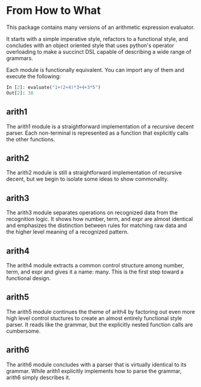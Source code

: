 # From How to What
This package contains many versions of an arithmetic expression evaluator.

It starts with a simple imperative style, refactors to a functional style, and
concludes with an object oriented style that uses python's operator overloading
to make a succinct DSL capable of describing a wide range of grammars.

Each module is functionally equivalent. You can import any of them and execute
the following:
```python
In [2]: evaluate("1+(2+4)*3+4+3*5")
Out[2]: 38
```

## arith1
The arith1 module is a straightforward implementation of a recursive decent
parser. Each non-terminal is represented as a function that explicitly calls the
other functions.

## arith2
The arith2 module is still a straightforward implementation of recursive decent,
but we begin to isolate some ideas to show commonality.

## arith3
The arith3 module separates operations on recognized data from the recognition
logic. It shows how number, term, and expr are almost identical and emphasizes
the distinction between rules for matching raw data and the higher level meaning
of a recognized pattern.

## arith4
The arith4 module extracts a common control structure among number, term, and
expr and gives it a name: many. This is the first step toward a functional
design.

## arith5
The arith5 module continues the theme of arith4 by factoring out even more
high level control stuctures to create an almost entirely functional style
parser. It reads like the grammar, but the explicitly nested function calls are
cumbersome.

## arith6
The arith6 module concludes with a parser that is virtually identical to its
grammar. While arith1 explicitly implements how to parse the grammar, arith6
simply describes it.
